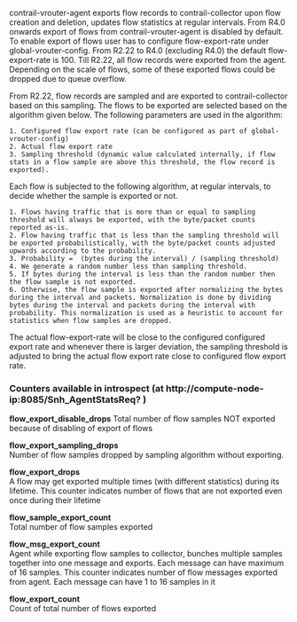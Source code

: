 contrail-vrouter-agent exports flow records to contrail-collector upon flow creation and deletion, updates flow statistics at regular intervals. From R4.0 onwards export of flows from contrail-vrouter-agent is disabled by default. To enable export of flows user has to configure flow-export-rate under global-vrouter-config. From R2.22 to R4.0 (excluding R4.0) the default flow-export-rate is 100. Till R2.22, all flow records were exported from the agent. Depending on the scale of flows, some of these exported flows could be dropped due to queue overflow.

From R2.22, flow records are sampled and are exported to contrail-collector based on this sampling. The flows to be exported are selected based on the algorithm given below. The following parameters are used in the algorithm:

    1. Configured flow export rate (can be configured as part of global-vrouter-config)
    2. Actual flow export rate
    3. Sampling threshold (dynamic value calculated internally, if flow stats in a flow sample are above this threshold, the flow record is exported).

Each flow is subjected to the following algorithm, at regular intervals, to decide whether the sample is exported or not.
    
    1. Flows having traffic that is more than or equal to sampling threshold will always be exported, with the byte/packet counts reported as-is.
    2. Flow having traffic that is less than the sampling threshold will be exported probabilistically, with the byte/packet counts adjusted upwards according to the probability.
    3. Probability =  (bytes during the interval) / (sampling threshold)
    4. We generate a random number less than sampling threshold.
    5. If bytes during the interval is less than the random number then the flow sample is not exported.
    6. Otherwise, the flow sample is exported after normalizing the bytes during the interval and packets. Normalization is done by dividing bytes during the interval and packets during the interval with probability. This normalization is used as a heuristic to account for statistics when flow samples are dropped.

The actual flow-export-rate will be close to the configured configured export rate and whenever there is larger deviation, the sampling threshold is adjusted to bring the actual flow export rate close to configured flow export rate.
  
### **Counters available in introspect** (at http://compute-node-ip:8085/Snh_AgentStatsReq? )
  
**flow_export_disable_drops** 
Total number of flow samples NOT exported because of disabling of export of flows    
  
**flow_export_sampling_drops**  
Number of flow samples dropped by sampling algorithm without exporting.
  
**flow_export_drops**  
A flow may get exported multiple times (with different statistics) during its lifetime. This counter indicates number of flows that are not exported even once during their lifetime  
  
**flow_sample_export_count**   
Total number of flow samples exported  
  
**flow_msg_export_count**    
Agent while exporting flow samples to collector, bunches multiple samples together into one message and exports. Each message can have maximum of 16 samples. This counter indicates number of flow messages exported from agent. Each message can have 1 to 16 samples in it  

**flow_export_count**  
Count of total number of flows exported  



